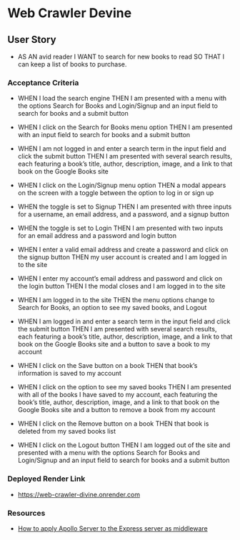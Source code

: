 # Web Crawler Devine 

## User Story

* AS AN avid reader I WANT to search for new books to read SO THAT I can keep a list of books to purchase.

### Acceptance Criteria 

* WHEN I load the search engine THEN I am presented with a menu with the options Search for Books and Login/Signup and an input field to search for books and a submit button

* WHEN I click on the Search for Books menu option THEN I am presented with an input field to search for books and a submit button

* WHEN I am not logged in and enter a search term in the input field and click the submit button THEN I am presented with several search results, each featuring a book’s title, author, description, image, and a link to that book on the Google Books site

* WHEN I click on the Login/Signup menu option THEN a modal appears on the screen with a toggle between the option to log in or sign up

* WHEN the toggle is set to Signup THEN I am presented with three inputs for a username, an email address, and a password, and a signup button

* WHEN the toggle is set to Login THEN I am presented with two inputs for an email address and a password and login button

* WHEN I enter a valid email address and create a password and click on the signup button THEN my user account is created and I am logged in to the site

* WHEN I enter my account’s email address and password and click on the login button THEN I the modal closes and I am logged in to the site

* WHEN I am logged in to the site THEN the menu options change to Search for Books, an option to see my saved books, and Logout

* WHEN I am logged in and enter a search term in the input field and click the submit button THEN I am presented with several search results, each featuring a book’s title, author, description, image, and a link to that book on the Google Books site and a button to save a book to my account

* WHEN I click on the Save button on a book THEN that book’s information is saved to my account

* WHEN I click on the option to see my saved books THEN I am presented with all of the books I have saved to my account, each featuring the book’s title, author, description, image, and a link to that book on the Google Books site and a button to remove a book from my account

* WHEN I click on the Remove button on a book THEN that book is deleted from my saved books list

* WHEN I click on the Logout button THEN I am logged out of the site and presented with a menu with the options Search for Books and Login/Signup and an input field to search for books and a submit button  

### Deployed Render Link

* https://web-crawler-divine.onrender.com

### Resources 

* [How to apply Apollo Server to the Express server as middleware](https://www.apollographql.com/docs/apollo-server/api/express-middleware)
